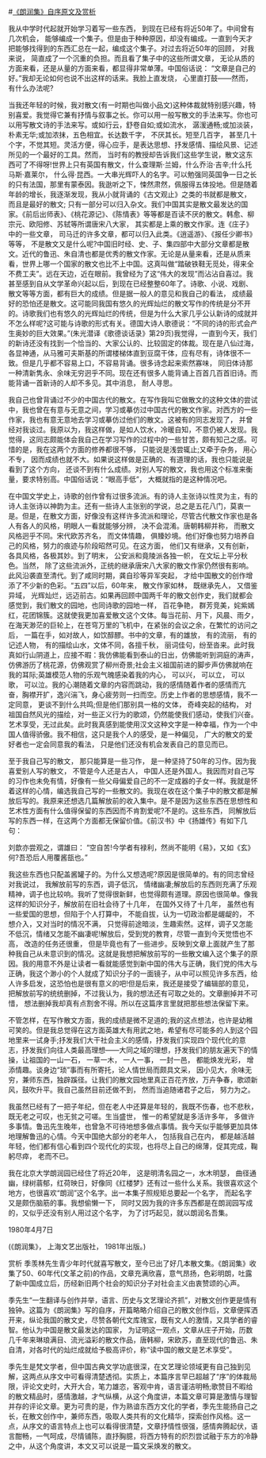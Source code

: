 #[《朗润集》自序原文及赏析](https://www.vrrw.net/wx/14335.html)

我从中学时代起就开始学习着写一些东西， 到现在已经有将近50年了。中间曾有几次机会， 能够编成一个集子。但是由于种种原因，却没有编成。一直到今天才把能够找得到的东西汇总在一起，编成这个集子。对过去将近50年的回顾， 对我来说， 简直成了一个沉重的负担。而且看了集子中的这些所谓文章， 无论从质的方面来看，还是从量的方面来看，都显得非常单薄。中国俗话说： “文章是自己的好。”我却无论如何也说不出这样的话来。我脸上直发烧， 心里直打鼓——然而， 有什么办法呢?

当我还年轻的时候，我对散文(有一时期也叫做小品文)这种体裁就特别感兴趣，特别喜爱。我觉得它兼有抒情与叙事之长。你可以用一般写散文的手法来写。你也可以用写散文诗的手法来写。或如行云，舒卷自如;或如流水， 潺湲通畅;或加淡装， 朴素无华;或加浓抹，五色相宜。长达数千字， 不厌其长。短至几百字， 甚至几十个字，不觉其短。灵活方便，得心应手，是表达思想、抒发感情、描绘风景、记述所见的一个最好的工具。然而， 当时有的教授却告诉我们这些学生说，散文这东西可了不得呀!世界上只有英国有散文，什么查理斯·兰姆，什么乔治·吉辛;什么托马斯·嘉莱尔， 什么得·昆西。一大串光辉吓人的名字。可以勉强同英国争一日之长的只有法国，那里有蒙泰因。我逖听之下，悚然肃然，佩服得五体投地。但是随着年龄的增长，我逐渐发现，我从小就背诵的《古文观止》之类的书就都是散文， 而且是最好的散文; 只有一部分可以归入杂文。我们中国其实是散文最发达的国家。《前后出师表》、《桃花源记》、《陈情表》等等都是百读不厌的散文。韩愈、柳宗元、欧阳修、苏轼等所谓唐宋八大家， 其实都是上乘的散文作家。连《庄子》中的一些文章， 司马迁的许多文章，都可以归入此类。《逍遥游》、《报任少卿书》等等， 不是散文又是什么呢?中国旧时经、史、子、集四部中大部分文章都是散文。近代的鲁迅、朱自清也都是优秀的散文作家。无论是从量来看，还是从质来看，世界上哪一个国家的散文也比不上中国。这真叫做“踏破铁鞋无觅处，得来全不费工夫”。远在天边，近在眼前。我曾经为了这“伟大的发现”而沾沾自喜过。我甚至感到自从文学革命兴起以后，到现在已经整整60年了。诗歌、小说、戏剧、散文等等方面，都有巨大的成绩。但是据一般人的意见和我自己的看法， 成绩最好的恐怕还是散文。这可能同我国有悠久的光辉灿烂的散文写作的传统是分不开的。诗歌我们也有悠久的光辉灿烂的传统，但是为什么大家几乎公认新诗的成就并不怎么样呢?这可能与诗歌的形式有关。德国大诗人歌德说：“不同的诗的形式会产生奥妙的巨大效果。”(朱光潜译《歌德谈话录》第29页)我觉得，一直到今天，我们的新诗还没有找到一个恰当的、大家公认的、比较固定的体裁。现在是八仙过海，各显神通，从马雅可夫斯基的所谓楼梯体直到豆腐干体，应有尽有，诗体很不一致。但是几乎都不容易上口，不容易背诵。很多诗念起来索然寡味， 同旧体诗那一种清新隽永、余味无穷迥乎不同。现在还有很多人能背诵上百首几百首旧诗。而能背诵一首新诗的人却不多见。其中消息， 耐人寻思。

我自己也曾背诵过不少的中国古代的散文。在写作我叫它做散文的这种文体的尝试中，我也曾在有意与无意之间，学习或摹仿过中国古代的散文作家。对西方的一些作家，我也有意无意地去学习或摹仿过他们的散文。这被有的同志发现了， 并曾经对我谈过。我原以为，我这样做，是如人饮水，冷暖自知，不意仍被人发现。我觉得，这同志颇能体会我自己在学习写作的过程中的一些甘苦，颇有知己之感。可惜的是，我在这两个方面的修养都很不够， 只能说是浅尝辄止;又牵于杂务， 用心不专， 因而成绩也就不大。如果说这样做是正确的、有道理的话，我也只能说是看到了这个方向， 还谈不到有什么成绩。对别人写的散文，我也用这个标准来衡量，要求特别高。中国俗话说：“眼高手低”， 大概就指的是这种情况吧。



在中国文学史上，诗歌的创作曾有过很多流派。有的诗人主张诗以性灵为主，有的诗人主张诗以神韵为主。还有一些诗人主张别的学说，总之是五花八门，莫衷一是。但是，在散文方面，好像没有这样许多流派和理论，尽管古代散文作家也是各人有各人的风格，明眼人一看就能够分辨， 决不会混淆。唐朝韩柳并称， 而散文风格迥乎不同。宋代欧苏齐名， 而文体情趣， 俱臻妙境。他们好像也努力培养自己的风格，努力的痕迹与阶段昭然可见。在这方面， 他们又有继承，又有创新，各具风格，各极其妙。到了明末， 公安派和竟陵派各独一帜， 在文坛上平分秋色。当然， 除了这些流派外，正统的继承唐宋八大家的散文作家仍然很有影响。此风沿袭直至清代。到了咸同时期，龚自珍等异军突起， 才给中国散文的创作增添了不少新的色彩。“五四”以后，60年来， 散文作家如林， 既继承先人， 又借鉴异域， 光辉灿烂，远迈前古。如果再回顾中国两千年的散文创作史，我们就都会感觉到，我们散文的园地，也同诗歌的园地一样， 百花争艳， 群芳竞美，姹紫嫣红，花团锦簇。这就使我更加喜爱散文这个文体。每当花前、月下，风晨、雨夕，在海天渺茫的巨轮上，在苍穹万里的飞机中，在紧张的会议之余，在繁忙的访问之后， 一篇在手，如对故人，如饮醇醪。书中的文章，有的雄放， 有的流丽， 有的记述人物， 有的描绘山水，文体不同，各擅千秋， 丽词佳句，纷至沓来。此时我真如行山阴道上，应接不暇：我仿佛能看到泰山的日出，仿佛能听到洞庭的涛声，仿佛游历了桃花源，仿佛观赏了柳州奇景;社会主义祖国前进的脚步声仿佛就响在我的耳际;英雄模范人物的乐观气魄感染着我的内心， 可以兴， 可以立， 可以歌， 可以泣。我的心潮随着文章的内容而跳动，我的感情随着作者的感情而亢奋，胸襟开扩，逸兴湍飞，身心疲劳则一扫而空。历史上作者的思想感情，我不一定同意， 更谈不到什么共鸣;但是他们那别具一格的文体， 奇峰突起的结构， 对祖国自然风光的描绘，对一些正义行为的歌颂，仍然能使我们感动，使我们兴奋。艺术享受，无过此矣。此时我真感到能使用汉文这种文字是一种幸福，作为一个中国人值得骄傲。我不相信，这只是我个人的感受，是一种偏见， 广大的散文的爱好者也一定会同意我的看法， 只是他们还没有机会发表自己的意见而已。

至于我自己写的散文， 那只能算是一些习作， 是一种坚持了50年的习作。因为我喜爱别人写的散文， 不管是今人还是古人， 中国人还是外国人。我因而对自己写的习作也未免有情，好像有一些父母偏爱自己的不一定成器的子女一样。我就是怀着这样的心情，编选我自己写的一些散文的。我现在收在这个集子中的散文都是解放后写的。我原来还想选几篇解放前的收入集中。是不是因为这些东西在思想性和艺术性方面有什么值得保留的东西因而不肯割爱呢?不是的。这些东西， 同解放后写的东西一样，在这两个方面都无保留价值。《前汉书》中《扬雄传》有如下几句：

刘歆亦尝观之，谓雄曰： “空自苦!今学者有禄利，然尚不能明《易》，又如《玄》何?吾恐后人用覆酱瓿也。”

我这些东西也只配盖酱罐子的。为什么又想选呢?原因是很简单的。有的同志曾经对我说过， 我解放前写的东西，调子低沉， 情绪幽凄;解放后的东西则充满了乐观精神，调子也比较响。我听了觉得很新鲜，也觉得颇有道理。原因也很简单。像我这样的知识分子，解放前在旧社会待了十几年， 在国外又待了十几年， 虽然也有一些爱国的思想，但陷于个人打算中， 不能自拔，认为一切政治都是龌龊的， 不想介入，又对当时的情况不满， 只觉得前途暗淡，生趣索然。这样，调子又怎能不低沉，情绪又怎能不幽凄呢!解放后，受到党的教育，尽管一直到今天觉悟也不高， 改造的任务还很重， 但是毕竟也有了一些进步。反映到文章上面就产生了那种我自己从未意识到的情况。这就是我想把解放前写的一些散文编入这个集子的原因。我的用意不外是让读者一看就能感觉到新中国的伟大与正确，我们党的伟大与正确，我这个渺小的个人就成了知识分子的一面镜子，从中可以照见许多东西，给人许多启发，这恐怕也是很有意义的吧!但是后来，我还是接受了编辑部的意见，把解放前写的统统删掉，不过我认为，我的想法还有可取之处的。文章删掉并不可惜， 想法删掉我却真有点割舍不得。所以在这篇序言里就把那些想法保留下来。

不管怎样，在写作散文方面，我的成绩是微不足道的;我的这点想法，也许是幼稚可笑的。但是我总觉得在这方面英雄大有用武之地，希望有尽可能多的人到这个园地里来一试身手;抒发我们大干社会主义的感情，抒发我们实现四个现代化的意志，抒发我们向往人类最高理想——大同之域的理想，抒发我们的朋友遍天下的情操，让祖国的一山一石， 一草一木， 一人一事， 一封一邑， 都能焕发光彩， 增添情趣。谈身边“琐”事而有所寄托，论人情世局而颇具文采， 因小见大，余味无穷，兼师东西，独辟蹊径。让我们的散文园地里真正百花齐放，万卉争春，歌颂新风，鼓吹升平。我自己虽然目前还做不到， 然而当追随诸君子之后， 努力为之。

我虽然已经有了一把子年纪，但在老人中还算是年轻的，我既不伤春，也不悲秋， 既无老之可叹，也无贫之可嗟。生当盛世， 惟一的希望就是多活许多年， 多做许多事情。鲁迅先生晚年，也曾急不可待地想多做点事情。我今天似乎能够更加具体地理解鲁迅的心情。今天中国绝大部分的老年人， 包括我自己在内， 都是越活越年轻，他们都有信心看到四个现代化的实现，也将尽上自己的绵薄，促其完成，鞠躬尽瘁， 老而不已。

我在北京大学朗润园已经住了将近20年， 这是明清名园之一，水木明瑟， 曲径通幽，绿树蓊郁，红荷映日，好像同《红楼梦》还有过一些什么关系。我很喜欢这个地方，也很喜欢“朗润”这个名字。出一本集子照规矩总要起一个名字， 而起名字又是颇伤脑筋的事。我想偷懒一下， 同时又因为我的许多东西都是在朗润园写成的，又似乎还没有别人用过这个名字， 为了讨巧起见，就以朗润名吾集。

1980年4月7日

(《朗润集》， 上海文艺出版社， 1981年出版。)

赏析 季羡林先生青少年时代就喜写散文，至今已出了好几本散文集。《朗润集》收集了50、60年代(文革之前)的作品，文章充满欣喜，意气昂扬，色彩明朗，吐露了新中国成立后，历经新旧两个社会的知识分子对社会主义由衷赞颂的心声。

季先生“一生翻译与创作并举，语言、历史与文艺理论齐抓”，对散文创作更是情有独钟。这篇为《朗润集》写的自序，开篇略略介绍自己的散文创作后，文章便挥洒开来，纵论我国的散文史，尽赞各朝代文库瑰宝，既有文人的激情，又具学者的睿智。他认为中国是散文最发达的国家， 为证明这一观点，文章从庄子开始，历数几千年来琳琅满目、流光溢彩的散文作品，唐韩柳，宋欧苏，直至现代的鲁迅、朱自清，对各时代的灿烂成就给予极高评价，称“读中国的散文是艺术享受”。

季先生是梵文学者，但中国古典文学功底很深，在文艺理论领域更有自己独到见解，这两点从序文中可看得清楚透彻。实质上，本篇序言早已超越了“序”的体裁局限，评论文史时，大开大合，笔力雄恣，客观中肯，语言谨洁明畅;歌赞目不暇给的散文精品时，感情激越，才气纵横，从这个角度讲，本篇文章可算是激情与理智并存的评论文章。更为可贵的是，作为熟谙东西方文化的学者，季先生能扬自己之长，在散文创作中，兼师东西，吸取人类共有的文化精华，探索创作风格。这一点，从序文的语言特点上也可以看得很清楚，文章抒情性很强，感情奔腾起伏，语言酣畅，一气呵成，尽情铺陈，直抒胸臆，将西方特有的炽烈尝试融于东方的冷静之中，从这个角度讲，本文又可以说是一篇文采焕发的散文。

